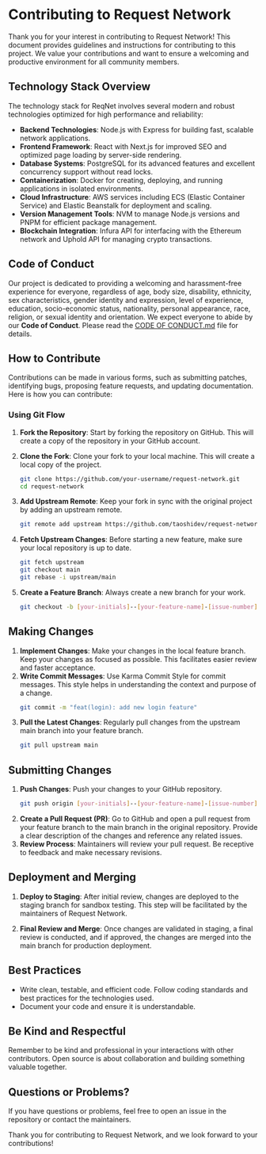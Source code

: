 # Contributing to Request Network

Thank you for your interest in contributing to Request Network! This document provides guidelines and instructions for contributing to this project. We value your contributions and want to ensure a welcoming and productive environment for all community members.

## Technology Stack Overview

The technology stack for ReqNet involves several modern and robust technologies optimized for high performance and reliability:

- **Backend Technologies**: Node.js with Express for building fast, scalable network applications.
- **Frontend Framework**: React with Next.js for improved SEO and optimized page loading by server-side rendering.
- **Database Systems**: PostgreSQL for its advanced features and excellent concurrency support without read locks.
- **Containerization**: Docker for creating, deploying, and running applications in isolated environments.
- **Cloud Infrastructure**: AWS services including ECS (Elastic Container Service) and Elastic Beanstalk for deployment and scaling.
- **Version Management Tools**: NVM to manage Node.js versions and PNPM for efficient package management.
- **Blockchain Integration**: Infura API for interfacing with the Ethereum network and Uphold API for managing crypto transactions.

## Code of Conduct

Our project is dedicated to providing a welcoming and harassment-free experience for everyone, regardless of age, body size, disability, ethnicity, sex characteristics, gender identity and expression, level of experience, education, socio-economic status, nationality, personal appearance, race, religion, or sexual identity and orientation. We expect everyone to abide by our **Code of Conduct**. Please read the [CODE OF CONDUCT.md](CODE_OF_CONDUCT.md) file for details.

## How to Contribute

Contributions can be made in various forms, such as submitting patches, identifying bugs, proposing feature requests, and updating documentation. Here is how you can contribute:

### Using Git Flow

1. **Fork the Repository**: Start by forking the repository on GitHub. This will create a copy of the repository in your GitHub account.

2. **Clone the Fork**: Clone your fork to your local machine. This will create a local copy of the project.
   ```bash
   git clone https://github.com/your-username/request-network.git
   cd request-network
   ```
3. **Add Upstream Remote**: Keep your fork in sync with the original project by adding an upstream remote.
   ```bash
   git remote add upstream https://github.com/taoshidev/request-network.git
   ```
4. **Fetch Upstream Changes**: Before starting a new feature, make sure your local repository is up to date.
   ```bash
   git fetch upstream
   git checkout main
   git rebase -i upstream/main
   ```
5. **Create a Feature Branch**: Always create a new branch for your work.
   ```bash
   git checkout -b [your-initials]--[your-feature-name]-[issue-number]
   ```

## Making Changes

1. **Implement Changes**: Make your changes in the local feature branch. Keep your changes as focused as possible. This facilitates easier review and faster acceptance.
2. **Write Commit Messages**: Use Karma Commit Style for commit messages. This style helps in understanding the context and purpose of a change.
   ```bash
   git commit -m "feat(login): add new login feature"
   ```
3. **Pull the Latest Changes**: Regularly pull changes from the upstream main branch into your feature branch.
   ```bash
   git pull upstream main
   ```

## Submitting Changes

1. **Push Changes**: Push your changes to your GitHub repository.
   ```bash
   git push origin [your-initials]--[your-feature-name]-[issue-number]
   ```
2. **Create a Pull Request (PR)**: Go to GitHub and open a pull request from your feature branch to the main branch in the original repository. Provide a clear description of the changes and reference any related issues.
3. **Review Process**: Maintainers will review your pull request. Be receptive to feedback and make necessary revisions.

## Deployment and Merging

1. **Deploy to Staging**: After initial review, changes are deployed to the staging branch for sandbox testing. This step will be facilitated by the maintainers of Request Network.

2. **Final Review and Merge**: Once changes are validated in staging, a final review is conducted, and if approved, the changes are merged into the main branch for production deployment.

## Best Practices

- Write clean, testable, and efficient code.
  Follow coding standards and best practices for the technologies used.
- Document your code and ensure it is understandable.

## Be Kind and Respectful

Remember to be kind and professional in your interactions with other contributors. Open source is about collaboration and building something valuable together.

## Questions or Problems?

If you have questions or problems, feel free to open an issue in the repository or contact the maintainers.

Thank you for contributing to Request Network, and we look forward to your contributions!
